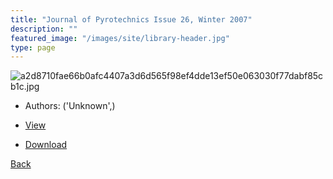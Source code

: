 ```yaml
---
title: "Journal of Pyrotechnics Issue 26, Winter 2007"
description: ""
featured_image: "/images/site/library-header.jpg"
type: page
---
```


![a2d8710fae66b0afc4407a3d6d565f98ef4dde13ef50e063030f77dabf85cb1c.jpg](https://drive.google.com/uc?export=view&id=1OxPReBIqgZXzudhEH2c7HuQSJq7M2G-f)
* Authors: ('Unknown',)
* [View](https://drive.google.com/uc?export=view&id=15VG_8wuHQi7GWPJpAg71EZUL5NM9jIy1)

* [Download](https://drive.google.com/uc?export=download&id=15VG_8wuHQi7GWPJpAg71EZUL5NM9jIy1)

[Back](http://localhost:1313/library/ebooks/
)